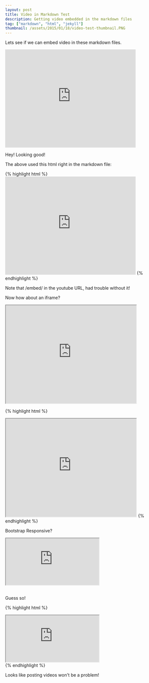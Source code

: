 ```yaml
---
layout: post
title: Video in Markdown Test
description: Getting video embedded in the markdown files
tag: ["markdown", "html", "jekyll"]
thumbnail: /assets/2015/01/18/video-test-thumbnail.PNG
---
```


Lets see if we can embed video in these markdown files.

<embed width="420" height="315" src="https://www.youtube.com/embed/id4I8V8uH_M">

Hey! Looking good!

The above used this html right in the markdown file:

{% highlight html %}
<embed width="420" height="315" src="https://www.youtube.com/embed/id4I8V8uH_M">
{% endhighlight %}

Note that /embed/ in the youtube URL, had trouble without it!

Now how about an iframe?

<iframe width="420" height="315" src="https://www.youtube.com/embed/8brg6CSZgG8"></iframe>

{% highlight html %}
<iframe width="420" height="315" src="https://www.youtube.com/embed/8brg6CSZgG8"></iframe>
{% endhighlight %}


Bootstrap Responsive?

<div class="embed-responsive embed-responsive-16by9">
 	<iframe class="embed-responsive-item" src="https://www.youtube.com/embed/8brg6CSZgG8"></iframe>
</div>
<br>

Guess so!

{% highlight html %}
<div class="embed-responsive embed-responsive-16by9">
<iframe class="embed-responsive-item" src="https://www.youtube.com/embed/8brg6CSZgG8">
</iframe>
</div>
{% endhighlight %}

Looks like posting videos won't be a problem!
